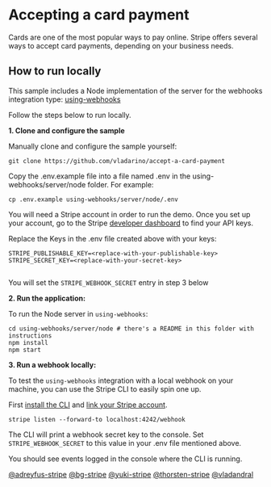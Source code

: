 # Accepting a card payment

Cards are one of the most popular ways to pay online. Stripe offers several ways to accept card payments, depending on your business needs.


## How to run locally

This sample includes a Node implementation of the server for the webhooks integration type: [using-webhooks](/using-webhooks) 

Follow the steps below to run locally.

**1. Clone and configure the sample**

Manually clone and configure the sample yourself:

```
git clone https://github.com/vladarino/accept-a-card-payment
```

Copy the .env.example file into a file named .env in the using-webhooks/server/node folder. For example:

```
cp .env.example using-webhooks/server/node/.env
```

You will need a Stripe account in order to run the demo. Once you set up your account, go to the Stripe [developer dashboard](https://stripe.com/docs/development#api-keys) to find your API keys.

Replace the Keys in the .env file created above with your keys:

```
STRIPE_PUBLISHABLE_KEY=<replace-with-your-publishable-key>
STRIPE_SECRET_KEY=<replace-with-your-secret-key>


```

You will set the ```STRIPE_WEBHOOK_SECRET``` entry in step 3 below
  

**2. Run the application:**

To run the Node server in `using-webhooks`:

```
cd using-webhooks/server/node # there's a README in this folder with instructions
npm install
npm start
```

**3. Run a webhook locally:**

To test the `using-webhooks` integration with a local webhook on your machine, you can use the Stripe CLI to easily spin one up.

First [install the CLI](https://stripe.com/docs/stripe-cli) and [link your Stripe account](https://stripe.com/docs/stripe-cli#link-account).

```
stripe listen --forward-to localhost:4242/webhook
```

The CLI will print a webhook secret key to the console. Set `STRIPE_WEBHOOK_SECRET` to this value in your .env file mentioned above.

You should see events logged in the console where the CLI is running.


[@adreyfus-stripe](https://twitter.com/adrind)
[@bg-stripe](https://github.com/bg-stripe)
[@yuki-stripe](https://github.com/yuki-stripe)
[@thorsten-stripe](https://twitter.com/thorwebdev)
[@vladandral](https://linkedin.com/in/vandral)


